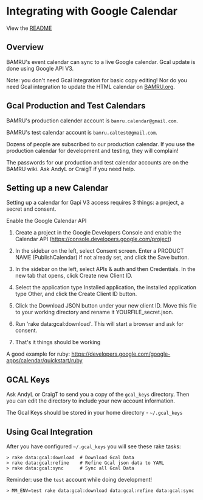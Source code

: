 # Integrating with Google Calendar

View the [README](../README.md)

## Overview

BAMRU's event calendar can sync to a live Google calendar.  Gcal update is done
using Google API V3.

Note: you don't need Gcal integration for basic copy editing!  Nor do you need
Gcal integration to update the HTML calendar on
[BAMRU.org](http://bamru.org/calendar).

## Gcal Production and Test Calendars

BAMRU's production calender account is `bamru.calendar@gmail.com`.

BAMRU's test calendar account is `bamru.caltest@gmail.com`.

Dozens of people are subscribed to our production calendar.  If you use the
production calendar for development and testing, they will complain!

The passwords for our production and test calendar accounts are on the BAMRU
wiki.  Ask AndyL or CraigT if you need help.

## Setting up a new Calendar

Setting up a calendar for Gapi V3 access requires 3 things: a project, a secret
and consent.

Enable the Google Calendar API

1) Create a project in the Google Developers Console and enable the Calendar API
(https://console.developers.google.com/project)

2) In the sidebar on the left, select Consent screen. Enter a PRODUCT NAME
(PublishCalendar) if not already set, and click the Save button.

3) In the sidebar on the left, select APIs & auth and then Credentials. In the
new tab that opens, click Create new Client ID.

4) Select the application type Installed application, the installed application
type Other, and click the Create Client ID button.

5) Click the Download JSON button under your new client ID. Move this file to
your working directory and rename it YOURFILE_secret.json.  

6) Run 'rake data:gcal:download'.  This will start a browser and ask for
consent.

7) That's it things should be working

A good example for ruby:
https://developers.google.com/google-apps/calendar/quickstart/ruby

## GCAL Keys

Ask AndyL or CraigT to send you a copy of the `gcal_keys` directory.  Then you can edit
the directory to include your new account information.

The Gcal Keys should be stored in your home directory - `~/.gcal_keys`

## Using Gcal Integration

After you have configured `~/.gcal_keys` you will see these rake tasks:

    > rake data:gcal:download  # Download Gcal Data
    > rake data:gcal:refine    # Refine Gcal json data to YAML
    > rake data:gcal:sync      # Sync all Gcal Data

Reminder: use the `test` account while doing development!

    > MM_ENV=test rake data:gcal:download data:gcal:refine data:gcal:sync
